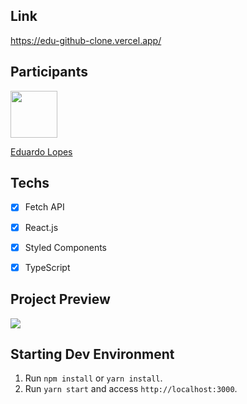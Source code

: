 ## Link

https://edu-github-clone.vercel.app/

## Participants

[<img src="https://github.com/eduardolopes777.png" width="75px;"/>](https://github.com/eduardolopes777)

[Eduardo Lopes](https://github.com/eduardolopes777)


## Techs

- [x] Fetch API
- [x] React.js
- [x] Styled Components
- [x] TypeScript


## Project Preview

<img  src="https://user-images.githubusercontent.com/88467167/167219074-22e805cf-e976-484a-9b22-e0a947506ebf.png" />

## Starting Dev Environment

1. Run `npm install` or `yarn install`.<br />
2. Run `yarn start` and access `http://localhost:3000`.<br />
